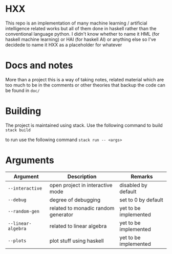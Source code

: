 # HXX
This repo is an implementation of many machine learning / artificial intelligence related works but all of them done in haskell rather than the conventional language python.
I didn't know whether to name it HML (for haskell machine learning) or HAI (for haskell AI) or anything else so I've decidede to name it HXX as a placeholder for whatever 

# Docs and notes
More than a project this is a way of taking notes, related material which are too much to be in the comments or other theories that backup the code can be found in `doc/`


# Building
The project is maintained using stack. Use the following command to build
`stack build`

to run use the following command
`stack run -- <args>`

# Arguments
| Argument           | Description                         | Remarks               |
|--------------------|-------------------------------------|-----------------------|
| `--interactive`    | open project in interactive mode    | disabled by default   |
| `--debug`          | degree of debugging                 | set to 0 by default   |
| `--random-gen`     | related to monadic random generator | yet to be implemented |
| `--linear-algebra` | related to linear algebra           | yet to be implemented |
| `--plots`          | plot stuff using haskell            | yet to be implemented |


